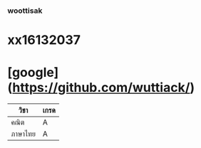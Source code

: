 ### woottisak

# xx16132037

# [google] (https://github.com/wuttiack/)

วิชา | เกรด
------------ | -------------
คณิต | A
ภาษาไทย | A
